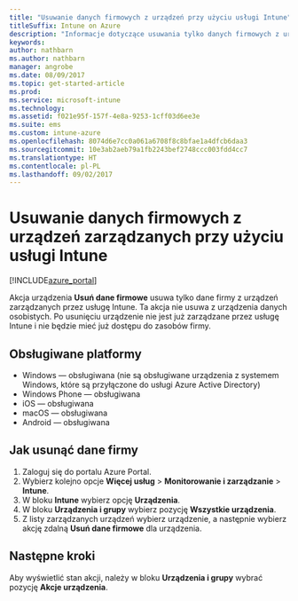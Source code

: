```yaml
---
title: "Usuwanie danych firmowych z urządzeń przy użyciu usługi Intune"
titleSuffix: Intune on Azure
description: "Informacje dotyczące usuwania tylko danych firmowych z urządzeń zarządzanych przy użyciu usługi Intune."
keywords: 
author: nathbarn
ms.author: nathbarn
manager: angrobe
ms.date: 08/09/2017
ms.topic: get-started-article
ms.prod: 
ms.service: microsoft-intune
ms.technology: 
ms.assetid: f021e95f-157f-4e8a-9253-1cff03d6ee3e
ms.suite: ems
ms.custom: intune-azure
ms.openlocfilehash: 8074d6e7cc0a061a6708f8c8bfae1a4dfcb6daa3
ms.sourcegitcommit: 10e3ab2aeb79a1fb2243bef2748ccc003fdd4cc7
ms.translationtype: HT
ms.contentlocale: pl-PL
ms.lasthandoff: 09/02/2017
---
```

# <a name="remove-company-data-from-intune-managed-devices"></a>Usuwanie danych firmowych z urządzeń zarządzanych przy użyciu usługi Intune


[!INCLUDE[azure_portal](./includes/azure_portal.md)]

Akcja urządzenia **Usuń dane firmowe** usuwa tylko dane firmy z urządzeń zarządzanych przez usługę Intune. Ta akcja nie usuwa z urządzenia danych osobistych. Po usunięciu urządzenie nie jest już zarządzane przez usługę Intune i nie będzie mieć już dostępu do zasobów firmy.

## <a name="supported-platforms"></a>Obsługiwane platformy

- Windows — obsługiwana (nie są obsługiwane urządzenia z systemem Windows, które są przyłączone do usługi Azure Active Directory)
- Windows Phone — obsługiwana
- iOS — obsługiwana
- macOS — obsługiwana
- Android — obsługiwana

## <a name="how-to-remove-company-data"></a>Jak usunąć dane firmy

1. Zaloguj się do portalu Azure Portal.
2. Wybierz kolejno opcje **Więcej usług** > **Monitorowanie i zarządzanie** > **Intune**.
3. W bloku **Intune** wybierz opcję **Urządzenia**.
4. W bloku **Urządzenia i grupy** wybierz pozycję **Wszystkie urządzenia**.
5. Z listy zarządzanych urządzeń wybierz urządzenie, a następnie wybierz akcję zdalną **Usuń dane firmowe** dla urządzenia.

## <a name="next-steps"></a>Następne kroki

Aby wyświetlić stan akcji, należy w bloku **Urządzenia i grupy** wybrać pozycję **Akcje urządzenia**.
